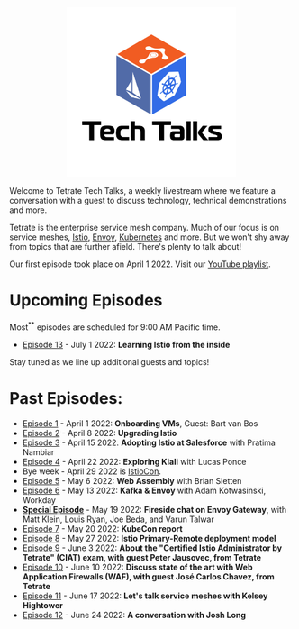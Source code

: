 
<center>
<img src="assets/logo.jpg" width="300" alt="Tetrate Tech Talks Logo">
</center>

Welcome to Tetrate Tech Talks, a weekly livestream where we feature a conversation with a guest to discuss technology, technical demonstrations and more.

Tetrate is the enterprise service mesh company.  Much of our focus is on service meshes, [Istio](https://istio.io/), [Envoy](https://www.envoyproxy.io/), [Kubernetes](https://kubernetes.io/) and more.  But we won't shy away from topics that are further afield.  There's plenty to talk about!

Our first episode took place on April 1 2022.
Visit our [YouTube playlist](https://www.youtube.com/playlist?list=PLm51GPKRAmTlOkjWDJBQYtjcc9WPk4E4F).

# Upcoming Episodes

Most<sup>**</sup> episodes are scheduled for 9:00 AM Pacific time.

- [Episode 13](episode13/) - July 1 2022: **Learning Istio from the inside**

Stay tuned as we line up additional guests and topics!

# Past Episodes:

- [Episode 1](episode1/) - April 1 2022: **Onboarding VMs**, Guest: Bart van Bos
- [Episode 2](episode2/) - April 8 2022:  **Upgrading Istio**
- [Episode 3](episode3/) - April 15 2022.  **Adopting Istio at Salesforce** with Pratima Nambiar
- [Episode 4](episode4/) - April 22 2022: **Exploring Kiali** with Lucas Ponce
- Bye week - April 29 2022 is [IstioCon](https://events.istio.io/istiocon-2022/program/).
- [Episode 5](episode5/) - May 6 2022: **Web Assembly** with Brian Sletten
- [Episode 6](episode6/) - May 13 2022: **Kafka & Envoy** with Adam Kotwasinski, Workday
- [**Special Episode**](envoygw/) - May 19 2022: **Fireside chat on Envoy Gateway**, with Matt Klein, Louis Ryan, Joe Beda, and Varun Talwar
- [Episode 7](episode7/) - May 20 2022: **KubeCon report**
- [Episode 8](episode8/) - May 27 2022: **Istio Primary-Remote deployment model**
- [Episode 9](episode9/) - June 3 2022: **About the "Certified Istio Administrator by Tetrate" (CIAT) exam, with guest Peter Jausovec, from Tetrate**
- [Episode 10](episode10/) - June 10 2022: **Discuss state of the art with Web Application Firewalls (WAF), with guest José Carlos Chavez, from Tetrate**
- [Episode 11](episode11/) - June 17 2022: **Let's talk service meshes with Kelsey Hightower**
- [Episode 12](episode12/) - June 24 2022: **A conversation with Josh Long**